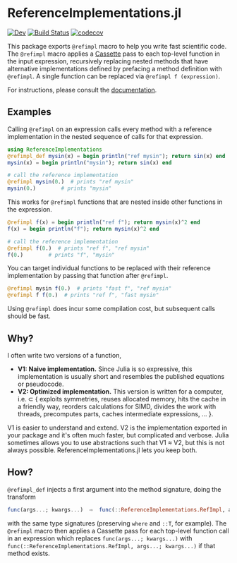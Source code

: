# ReferenceImplementations.jl

<!-- [![Stable](https://img.shields.io/badge/docs-stable-blue.svg)](https://xzackli.github.io/ReferenceImplementations.jl/stable) -->
[![Dev](https://img.shields.io/badge/docs-dev-blue.svg)](https://xzackli.github.io/ReferenceImplementations.jl/dev)
[![Build Status](https://github.com/xzackli/ReferenceImplementations.jl/workflows/CI/badge.svg)](https://github.com/xzackli/ReferenceImplementations.jl/actions)
[![codecov](https://codecov.io/gh/xzackli/ReferenceImplementations.jl/branch/main/graph/badge.svg?token=rM1AU0MQ38)](https://codecov.io/gh/xzackli/ReferenceImplementations.jl)

This package exports `@refimpl` macro to help you write fast scientific code. The `@refimpl` macro applies a [Cassette](https://github.com/JuliaLabs/Cassette.jl) pass to each 
top-level function in the input expression, recursively replacing nested methods that have alternative implementations defined by prefacing a method definition with `@refimpl`.
A single function can be replaced via `@refimpl f (expression)`. 

For instructions, please consult the [documentation](https://xzackli.github.io/ReferenceImplementations.jl/dev).


## Examples

Calling `@refimpl` on an expression calls every method with a reference implementation
in the nested sequence of calls for that expression.

```julia
using ReferenceImplementations
@refimpl_def mysin(x) = begin println("ref mysin"); return sin(x) end
mysin(x) = begin println("mysin"); return sin(x) end

# call the reference implementation
@refimpl mysin(0.)  # prints "ref mysin"
mysin(0.)        # prints "mysin"
```

This works for `@refimpl` functions that are nested inside other functions in the expression.

```julia
@refimpl f(x) = begin println("ref f"); return mysin(x)^2 end
f(x) = begin println("f"); return mysin(x)^2 end

# call the reference implementation
@refimpl f(0.)  # prints "ref f", "ref mysin"
f(0.)        # prints "f", "mysin"
```

You can target individual functions to be replaced with their reference implementation by passing that function after `@refimpl`.

```julia
@refimpl mysin f(0.)  # prints "fast f", "ref mysin"
@refimpl f f(0.)  # prints "ref f", "fast mysin"
```

Using `@refimpl` does incur some compilation cost, but subsequent calls should be fast.

## Why?

I often write two versions of a function,

* **V1: Naive implementation.** Since Julia is so expressive, this implementation is usually short and resembles the published equations or pseudocode.
* **V2: Optimized implementation.** This version is written for a computer, i.e. ⊂ { exploits symmetries, reuses allocated memory, hits the cache in a friendly way, reorders calculations for SIMD, divides the work with threads, precomputes parts, caches intermediate expressions, ... }.

V1 is easier to understand and extend. V2 is the implementation exported in your package and it's often much faster, but complicated and verbose. Julia sometimes allows you to use abstractions such that V1 ≈ V2, but this is not always possible. ReferenceImplementations.jl lets you keep both.

## How?

`@refimpl_def` injects a first argument into the method signature, doing the transform
```julia
func(args...; kwargs...)  ⇨  func(::ReferenceImplementations.RefImpl, args...; kwargs...)
``` 
with the same type signatures (preserving `where` and `::T`, for example). The `@refimpl` macro then applies a Cassette pass for each top-level function call in an expression which replaces `func(args...; kwargs...)` with `func(::ReferenceImplementations.RefImpl, args...; kwargs...)` if that method exists.
